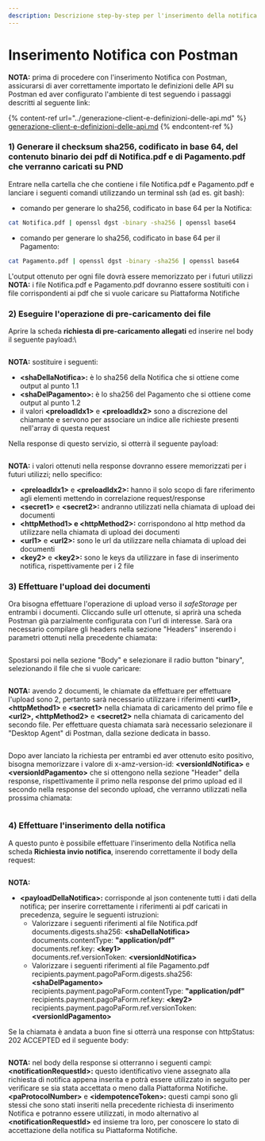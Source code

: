 ```yaml
---
description: Descrizione step-by-step per l'inserimento della notifica utilizzando Postman
---
```


# Inserimento Notifica con Postman

**NOTA:** prima di procedere con l'inserimento Notifica con Postman, assicurarsi di aver correttamente importato le definizioni delle API su Postman ed aver configurato l'ambiente di test seguendo i passaggi descritti al seguente link:

{% content-ref url="../generazione-client-e-definizioni-delle-api.md" %}
[generazione-client-e-definizioni-delle-api.md](../generazione-client-e-definizioni-delle-api.md)
{% endcontent-ref %}

### 1) Generare il checksum sha256, codificato in base 64, del contenuto binario dei pdf di Notifica.pdf e di Pagamento.pdf che verranno caricati su PND

Entrare nella cartella che che contiene i file Notifica.pdf e Pagamento.pdf e lanciare i seguenti comandi utilizzando un terminal ssh (ad es. git bash):

* comando per generare lo sha256, codificato in base 64 per la Notifica:

```bash
cat Notifica.pdf | openssl dgst -binary -sha256 | openssl base64
```

* comando per generare lo sha256, codificato in base 64 per il Pagamento:

```bash
cat Pagamento.pdf | openssl dgst -binary -sha256 | openssl base64
```

L'output ottenuto per ogni file dovrà essere memorizzato per i futuri utilizzi\
**NOTA:** i file Notifica.pdf e Pagamento.pdf dovranno essere sostituiti con i file corrispondenti ai pdf che si vuole caricare su Piattaforma Notifiche

### &#x20;2) Eseguire l'operazione di pre-caricamento dei file

Aprire la scheda **richiesta di pre-caricamento allegati** ed inserire nel body il seguente payload:\


<figure><img src="../../.gitbook/assets/image (4).png" alt=""><figcaption></figcaption></figure>

**NOTA:** sostituire i seguenti:

* **\<shaDellaNotifica>:** è lo sha256 della Notifica che si ottiene come output al punto 1.1
* **\<shaDelPagamento>:** è lo sha256 del Pagamento che si ottiene come output al punto 1.2
* il valori **\<preloadIdx1>** e **\<preloadIdx2>** sono a discrezione del chiamante e servono per associare un indice alle richieste presenti nell'array di questa request

Nella response di questo servizio, si otterrà il seguente payload:

<figure><img src="../../.gitbook/assets/image (15).png" alt=""><figcaption></figcaption></figure>

**NOTA:** i valori ottenuti nella response dovranno essere memorizzati per i futuri utilizzi; nello specifico:

* **\<preloadIdx1>** e **\<preloadIdx2>:** hanno il solo scopo di fare riferimento agli elementi mettendo in correlazione request/response
* **\<secret1>** e **\<secret2>:** andranno utilizzati nella chiamata di upload dei documenti
* **\<httpMethod1> e \<httpMethod2>:** corrispondono al http method da utilizzare nella chiamata di upload dei documenti
* **\<url1>** e **\<url2>:** sono le url da utilizzare nella chiamata di upload dei documenti
* **\<key2>** e **\<key2>:** sono le keys da utilizzare in fase di inserimento notifica, rispettivamente per i 2 file

### 3) Effettuare l'upload dei documenti&#x20;

Ora bisogna effettuare l'operazione di upload verso il _safeStorage_ per entrambi i documenti. Cliccando sulle url ottenute, si aprirà una scheda Postman già parzialmente configurata con l'url di interesse. Sarà ora necessario compilare gli headers nella sezione "Headers" inserendo i parametri ottenuti nella precedente chiamata:

<figure><img src="../../.gitbook/assets/image (9).png" alt=""><figcaption></figcaption></figure>

Spostarsi poi nella sezione "Body" e selezionare il radio button "binary", selezionando il file che si vuole caricare:

<figure><img src="../../.gitbook/assets/image (11).png" alt=""><figcaption></figcaption></figure>

**NOTA:** avendo 2 documenti, le chiamate da effettuare per effettuare l'upload sono 2, pertanto sarà necessario utilizzare i riferimenti **\<url1>, \<httpMethod1>** e **\<secret1>** nella chiamata di caricamento del primo file e **\<url2>, \<httpMethod2>** e **\<secret2>** nella chiamata di caricamento del secondo file. Per effettuare questa chiamata sarà necessario selezionare il "Desktop Agent" di Postman, dalla sezione dedicata in basso.

<figure><img src="../../.gitbook/assets/image (36).png" alt=""><figcaption></figcaption></figure>

Dopo aver lanciato la richiesta per entrambi ed aver ottenuto esito positivo, bisogna memorizzare i valore di x-amz-version-id: **\<versionIdNotifica>** e **\<versionIdPagamento>** che si ottengono nella sezione "Header" della response, rispettivamente il primo nella response del primo upload ed il secondo nella response del secondo upload, che verranno utilizzati nella prossima chiamata:

<figure><img src="../../.gitbook/assets/image (7).png" alt=""><figcaption></figcaption></figure>

### 4) Effettuare l'inserimento della notifica

A questo punto è possibile effettuare l'inserimento della Notifica nella scheda **Richiesta invio notifica**, inserendo correttamente il body della request:

<figure><img src="../../.gitbook/assets/image (32).png" alt=""><figcaption></figcaption></figure>

**NOTA:**

* **\<payloadDellaNotifica>:** corrisponde al json contenente tutti i dati della notifica; per inserire correttamente i riferimenti ai pdf caricati in precedenza, seguire le seguenti istruzioni:
  * Valorizzare i seguenti riferimenti al file Notifica.pdf\
    documents.digests.sha256: **\<shaDellaNotifica>**\
    documents.contentType: **"application/pdf"**\
    documents.ref.key: **\<key1>**\
    documents.ref.versionToken: **\<versionIdNotifica>**
  * Valorizzare i seguenti riferimenti al file Pagamento.pdf\
    recipients.payment.pagoPaForm.digests.sha256: **\<shaDelPagamento>**\
    recipients.payment.pagoPaForm.contentType: **"application/pdf"**\
    recipients.payment.pagoPaForm.ref.key: **\<key2>**\
    recipients.payment.pagoPaForm.ref.versionToken: **\<versionIdPagamento>**

Se la chiamata è andata a buon fine si otterrà una response con httpStatus: 202 ACCEPTED ed il seguente body:

<figure><img src="../../.gitbook/assets/image (40).png" alt=""><figcaption></figcaption></figure>

**NOTA:** nel body della response si otterranno i seguenti campi:\
**\<notificationRequestId>:** questo identificativo viene assegnato alla richiesta di notifica appena inserita e potrà essere utilizzato in seguito per verificare se sia stata accettata o meno dalla Piattaforma Notifiche.\
**\<paProtocolNumber>** e **\<idempotenceToken>:** questi campi sono gli stessi che sono stati inseriti nella precedente richiesta di inserimento Notifica e potranno essere utilizzati, in modo alternativo al **\<notificationRequestId>** ed insieme tra loro, per conoscere lo stato di accettazione della notifica su Piattaforma Notifiche.
